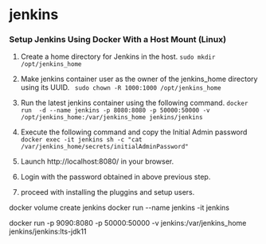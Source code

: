 # jenkins

### Setup Jenkins Using Docker With a Host Mount (Linux)

1. Create a home directory for Jenkins in the host.
 ```sudo mkdir /opt/jenkins_home ```

2. Make jenkins container user as the owner of the jenkins_home directory using its UUID.
 ``` sudo chown -R 1000:1000 /opt/jenkins_home```
3. Run the latest jenkins container using the following command.
 ``` docker run  -d --name jenkins -p 8080:8080 -p 50000:50000 -v /opt/jenkins_home:/var/jenkins_home jenkins/jenkins ```
4. Execute the following command and copy the Initial Admin password
   ```docker exec -it jenkins sh -c "cat /var/jenkins_home/secrets/initialAdminPassword" ```
5. Launch http://localhost:8080/ in your browser.
6. Login with the password obtained in above previous step.
7. proceed with installing the pluggins and setup users.



 docker volume create jenkins
 docker run --name jenkins -it jenkins

 docker run -p 9090:8080 -p 50000:50000 -v jenkins:/var/jenkins_home jenkins/jenkins:lts-jdk11

